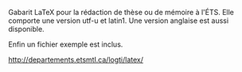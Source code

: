 Gabarit LaTeX pour la rédaction de thèse ou de mémoire à l'ÉTS. Elle comporte une version utf-u et latin1. Une version anglaise est aussi disponible.

Enfin un fichier exemple est inclus.

http://departements.etsmtl.ca/logti/latex/